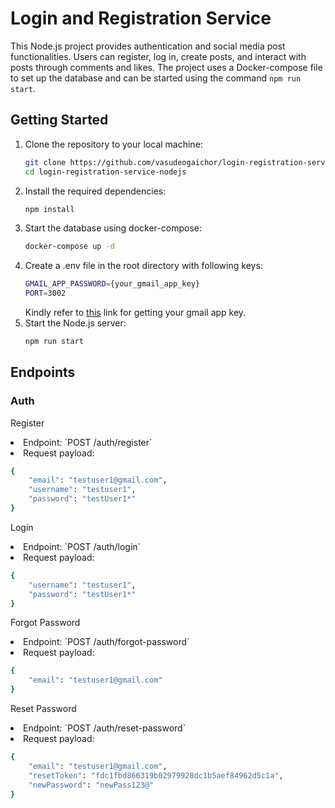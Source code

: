 # Login and Registration Service

This Node.js project provides authentication and social media post functionalities. Users can register, log in, create posts, and interact with posts through comments and likes. The project uses a Docker-compose file to set up the database and can be started using the command `npm run start`.

## Getting Started
1. Clone the repository to your local machine:
    ```bash
    git clone https://github.com/vasudeogaichor/login-registration-service-nodejs
    cd login-registration-service-nodejs
    ```
2. Install the required dependencies:
    ```bash
    npm install
    ```
3. Start the database using docker-compose:
    ```bash
    docker-compose up -d
    ```
4. Create a .env file in the root directory with following keys:
    ```bash
    GMAIL_APP_PASSWORD={your_gmail_app_key}
    PORT=3002
    ```
    Kindly refer to [this](https://blog.logrocket.com/sending-emails-node-js-nodemailer/#:~:text=Nodemailer%20is%20an%20excellent%20tool,the%20users%20of%20your%20application.) link for getting your gmail app key.
5. Start the Node.js server:
    ```bash
    npm run start
    ```

## Endpoints
### Auth

Register
<li>Endpoint: `POST /auth/register`
<li>Request payload:

```bash
{
    "email": "testuser1@gmail.com",
    "username": "testuser1",
    "password": "testUser1*"
}
```

Login
<li>Endpoint: `POST /auth/login`
<li>Request payload:

```bash
{
    "username": "testuser1",
    "password": "testUser1*"
}
```

Forgot Password
<li>Endpoint: `POST /auth/forgot-password`
<li>Request payload:

```bash
{
    "email": "testuser1@gmail.com"
}
```

Reset Password
<li>Endpoint: `POST /auth/reset-password`
<li>Request payload:

```bash
{
    "email": "testuser1@gmail.com",
    "resetToken": "fdc1fbd866319b02979928dc1b5aef84962d5c1a",
    "newPassword": "newPass123@"
}
```